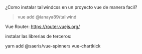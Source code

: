 ¿Como instalar tailwindcss en un proyecto vue de manera facil?
> vue add @ianaya89/tailwind

Vue Router: https://router.vuejs.org/

instalar las librerias de terceros:

yarn add @saeris/vue-spinners vue-chartkick

